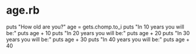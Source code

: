# age.rb

puts "How old are you?"
age = gets.chomp.to_i
puts "In 10 years you will be:"
puts age +  10
puts "In 20 years you will be:"
puts age +  20
puts "In 30 years you will be:"
puts age +  30
puts "In 40 years you will be:"
puts age +  40